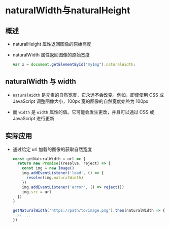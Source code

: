 # naturalWidth与naturalHeight

## 概述

+ naturalHeight 属性返回图像的原始高度

+ naturalWidth 属性返回图像的原始宽度

    ```js
    var x = document.getElementById("myImg").naturalWidth;
    ```

## naturalWidth 与 width

+ `naturalWidth` 是元素的自然宽度，它永远不会改变。例如，即使使用 CSS 或 JavaScript 调整图像大小，100px 宽的图像的自然宽度始终为 100px

+ 而 `width` 是 `width` 属性的值。它可能会发生更改，并且可以通过 CSS 或 JavaScript 进行更新

## 实际应用

+ 通过给定 url 加载的图像的获取自然宽度

  ```js
  const getNaturalWidth = url => {
    return new Promise((resolve, reject) => {
      const img = new Image()
      img.addEventListener('load', () => {
        resolve(img.naturalWidth)
      })
      img.addEventListener('error', () => reject())
      img.src = url
    })
  }

  getNaturalWidth('https://path/to/image.png').then(naturalWidth => {
    // ...
  })
  ```
